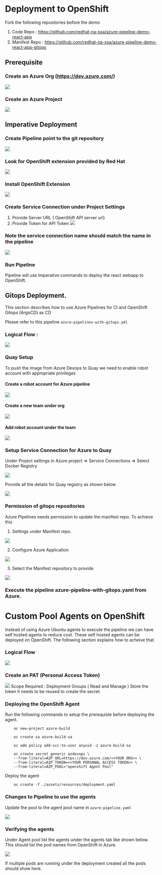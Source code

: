 # Deployment to OpenShift

Fork the following repositories before the demo 

1) Code Repo : https://github.com/redhat-na-ssa/azure-pipeline-demo-react-app
2) Manifest Repo : https://github.com/redhat-na-ssa/azure-pipeline-demo-react-app-gitops

## Prerequisite
### Create an Azure Org (https://dev.azure.com/)
   ![](./assets/azure-org.png)
### Create an Azure Project
   ![](./assets/azure-project.png)

## Imperative Deployment

### Create Pipeline point to the git repository
   ![](./assets/azure-pipeline.png)
### Look for OpenShift extension provided by Red Hat
   ![](./assets/azure-Browse%20Marketplace.png)
### Install OpenShift Extension
   ![](./assets/azure-Install%20Openshift%20Extension.png)
### Create Service Connection under Project Settings
   1) Provide Server URL ( OpenShift API server url)
   2) Provide Token for API Token
   ![](./assets/azure-%20Service%20Connection.png) 
   ### Note the service connection name should match the name in the pipeline
   ![](./assets/azure-openshift%20connection%20in%20pipeline.png)

### Run Pipeline
   
   Pipeline will use Imperative commands to deploy the react webapp to OpenShift.
   

## Gitops Deployment.
This section describes how to use Azure Pipelines for CI and OpenShift Gitops (ArgoCD) as CD 

Please refer to this pipeline  `azure-pipelines-with-gitops.yml`

### Logical Flow : 
![](./assets/azure-gitops.png)



### Quay Setup 

To push the image from Azure Devops to Quay we need to enable robot account with appropriate privileges

#### Create a robot account for Azure pipeline
![](./assets/azure-quay-robot-acct.png)

#### Create a new team under org
![](./assets/azure-quay-create-new-team.png)

#### Add robot account under the team
![](./assets/azure-quay-add-member.png)


### Setup Service Connection for Azure to Quay

Under Project settings in Azure project => Service Connections => Select Docker Registry 

![](./assets/azure-docker-registry.png)

Provide all the details for Quay registry as shown below

![](./assets/azure-docker-quay-info.png)

### Permission of gitops repositories 

Azure Pipelines needs permission to update the manifest repo. To achieve this 

1) Settings under Manifest repo.

![](./assets/azure-github-settings.png)

2) Configure Azure Application

![](./assets/azure-github-azure-app.png)

3) Select the Manifest repository to provide

![](./assets/azure-github-add-gitopsrepo.png)

### Execute the pipeline azure-pipeline-with-gitops.yaml from Azure.



# Custom Pool Agents on OpenShift

Instead of using Azure Ubuntu agents to execute the pipeline we can have self hosted agents to reduce cost. These self hosted agents can be deployed on OpenShift. The following section explains how to acheive that.

### Logical Flow
![](./assets/azure-selfhosted%20agent.png)

### Create an PAT (Personal Access Token)

![](./assets/azure-pat%20token.png)
Scope Required : Deployment Groups ( Read and Manage )
Store the token it needs to be reused to create the secret.

### Deploying the OpenShift Agent

Run the following commands to setup the prerequiste before deploying the agent.

```
    oc new-project azure-build

    oc create sa azure-build-sa

    oc adm policy add-scc-to-user anyuid -z azure-build-sa

    oc create secret generic azdevops \
    --from-literal=AZP_URL=https://dev.azure.com/<<YOUR ORG>> \
    --from-literal=AZP_TOKEN=<<YOUR PERSONAL ACCESS TOKEN>> \
    --from-literal=AZP_POOL="openshift Agent Pool"
```

Deploy the agent 
```
    oc create -f ./assets/resources/deployment.yaml 
```    

### Changes to Pipeline to use the agents
Update the pool to the agent pool name in `azure-pipeline.yaml`

![](./assets/azure-agentpool%20pipeline.png)




### Verifying the agents
Under Agent pool list the agents under the agents tab like shown below. This should list the pod names from OpenShift in Azure.

![](./assets/azure-agent%20verification.png)

If multiple pods are running under the deployment created all the pods should show here.







